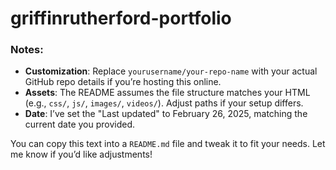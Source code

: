 # griffinrutherford-portfolio

### Notes:
- **Customization**: Replace `yourusername/your-repo-name` with your actual GitHub repo details if you’re hosting this online.
- **Assets**: The README assumes the file structure matches your HTML (e.g., `css/`, `js/`, `images/`, `videos/`). Adjust paths if your setup differs.
- **Date**: I’ve set the "Last updated" to February 26, 2025, matching the current date you provided.

You can copy this text into a `README.md` file and tweak it to fit your needs. Let me know if you’d like adjustments!